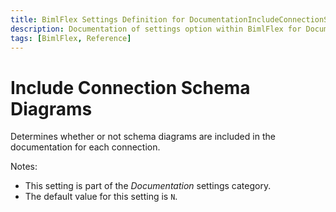 ```yaml
---
title: BimlFlex Settings Definition for DocumentationIncludeConnectionSchemaDiagrams
description: Documentation of settings option within BimlFlex for DocumentationIncludeConnectionSchemaDiagrams
tags: [BimlFlex, Reference]
---
```


# Include Connection Schema Diagrams

Determines whether or not schema diagrams are included in the documentation for each connection.

Notes:

* This setting is part of the *Documentation* settings category.
* The default value for this setting is `N`.
